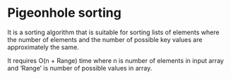# Pigeonhole sorting 
It is a sorting algorithm that is suitable for sorting lists of elements where the number of elements and 
the number of possible key values are approximately the same.

It requires O(n + Range) time where n is number of elements in input array and ‘Range’ is number of possible values in array.
